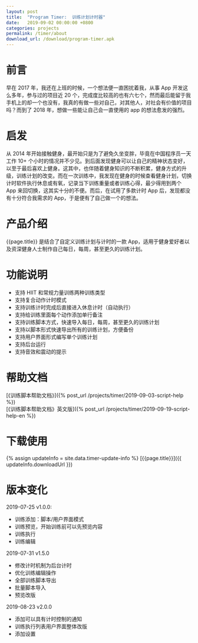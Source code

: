 ```yaml
---
layout: post
title:  "Program Timer:  训练计划计时器"
date:   2019-09-02 00:00:00 +0800
categories: projects
permalink: /timer/about
download_url: /download/program-timer.apk
---
```


# 前言
早在 2017 年，我还在上班的时候，一个想法便一直困扰着我，从事 App 开发这么多年，参与过的项目近 20 个，完成度比较高的也有六七个，然而最后能留于我手机上的却一个也没有，我真的有做一些对自己，对其他人，对社会有价值的项目吗？而到了 2018 年，想做一些能让自己会一直使用的 app 的想法愈发的强烈。


# 启发
从 2014 年开始接触健身，最开始只是为了避免久坐变胖，毕竟在中国程序员一天工作 10+ 个小时的情况并不少见。到后面发现健身可以让自己的精神状态变好，以至于最后喜欢上健身。这其中，也伴随着健身知识的不断积累，健身方式的升级，训练计划的改变。而在一次训练中，我发现在健身的时候查看健身计划，切换计时软件执行休息或有氧，记录当下训练重量或者训练心得，最少得用到两个 App 来回切换，这其实十分的不便。而后，在试用了多款计时 App 后，发现都没有十分符合我需求的 App，于是便有了自己做一个的想法。	


# 产品介绍
{{page.title}} 是结合了自定义训练计划与计时的一款 App，适用于健身爱好者以及资深健身人士制作自己每日，每周，甚至更久的训练计划。


# 功能说明
- 支持 HIIT 和常规力量训练两种训练类型
- 支持复合动作计时模式
- 支持训练计时完成后直接进入休息计时（自动执行）
- 支持给训练里面每个动作添加单行备注
- 支持训练脚本方式，快速导入每日，每周，甚至更久的训练计划
- 支持以脚本形式快速导出所有的训练计划，方便备份
- 支持用户界面形式编写单个训练计划
- 支持后台运行
- 支持音效和震动的提示

# 帮助文档
[《训练脚本帮助文档》]({% post_url /projects/timer/2019-09-03-script-help %})  
[《训练脚本帮助文档》英文版]({% post_url /projects/timer/2019-09-19-script-help-en %})


# 下载使用
{% assign updateInfo = site.data.timer-update-info %}
[{{page.title}}]({{ updateInfo.downloadUrl }})


# 版本变化
2019-07-25 v1.0.0:
- 训练添加：脚本/用户界面模式
- 训练预览，开始训练前可以先预览内容
- 训练执行
- 训练编辑

2019-07-31 v1.5.0
- 修改计时机制为后台计时
- 优化训练编辑操作
- 全部训练脚本导出
- 批量脚本导入
- 预览改版

2019-08-23 v2.0.0
- 添加可以具有计时控制的通知
- 训练执行列表用户界面整体改版
- 添加设置
